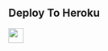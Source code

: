 


## Deploy To Heroku

<a href="https://heroku.com/deploy?template=https://github.com/mohitbooraget/YouTube-Video-Downloader">
     <img height="30px" src="https://img.shields.io/badge/Deploy%20To%20Heroku-blueviolet?style=for-the-badge&logo=heroku">
  </a>

